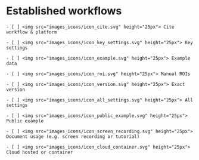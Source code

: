 # Established workflows


````{dropdown} Minimal 
- [ ] <img src="images_icons/icon_cite.svg" height="25px"> Cite workflow & platform

- [ ] <img src="images_icons/icon_key_settings.svg" height="25px"> Key settings

- [ ] <img src="images_icons/icon_example.svg" height="25px"> Example data

- [ ] <img src="images_icons/icon_roi.svg" height="25px"> Manual ROIs

- [ ] <img src="images_icons/icon_version.svg" height="25px"> Exact version

````

````{dropdown} Recommended
- [ ] <img src="images_icons/icon_all_settings.svg" height="25px"> All settings

- [ ] <img src="images_icons/icon_public_example.svg" height="25px"> Public example

````

````{dropdown} Ideal
- [ ] <img src="images_icons/icon_screen_recording.svg" height="25px"> Document usage (e.g. screen recording or tutorial)

- [ ] <img src="images_icons/icon_cloud_container.svg" height="25px"> Cloud hosted or container

````

<!--Notes which will not be shown on the actual page-->